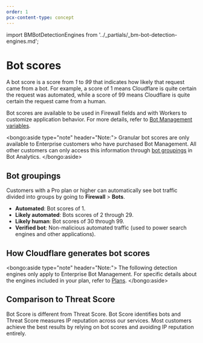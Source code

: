 ```yaml
---
order: 1
pcx-content-type: concept
---
```


import BMBotDetectionEngines from '../_partials/_bm-bot-detection-engines.md';

# Bot scores

A bot score is a score from _1_ to _99_ that indicates how likely that request came from a bot. For example, a score of 1 means Cloudflare is quite certain the request was automated, while a score of 99 means Cloudflare is quite certain the request came from a human.

Bot scores are available to be used in Firewall fields and with Workers to customize application behavior. For more details, refer to [Bot Management variables](/reference/bot-management-variables).

<bongo:aside type="note" header="Note:">
Granular bot scores are only available to Enterprise customers who have purchased Bot Management. All other customers can only access this information through [bot groupings](#bot-groupings) in Bot Analytics.
</bongo:aside>

## Bot groupings

Customers with a Pro plan or higher can automatically see bot traffic divided into groups by going to **Firewall** > **Bots**.

- **Automated**: Bot scores of 1.
- **Likely automated**: Bots scores of 2 through 29.
- **Likely human**: Bot scores of 30 through 99.
- **Verified bot**: Non-malicious automated traffic (used to power search engines and other applications).

## How Cloudflare generates bot scores

<bongo:aside type="note" header="Note:">
The following detection engines only apply to Enterprise Bot Management. For specific details about the engines included in your plan, refer to [Plans](/plans).
</bongo:aside>

<BMBotDetectionEngines />

## Comparison to Threat Score

Bot Score is different from Threat Score. Bot Score identifies bots and Threat Score measures IP reputation across our services. Most customers achieve the best results by relying on bot scores and avoiding IP reputation entirely.
